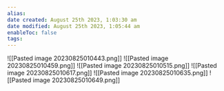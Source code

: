 ```yaml
---
alias: 
date created: August 25th 2023, 1:03:30 am
date modified: August 25th 2023, 1:05:44 am
enableToc: false
tags:
---
```

![[Pasted image 20230825010443.png]]
![[Pasted image 20230825010459.png]]
![[Pasted image 20230825010515.png]]
![[Pasted image 20230825010617.png]]
![[Pasted image 20230825010635.png]]
![[Pasted image 20230825010649.png]]